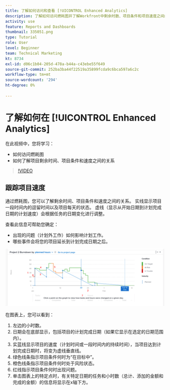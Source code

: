 ```yaml
---
title: 了解如何访问和查看 [!UICONTROL Enhanced Analytics]
description: 了解如何访问燃耗图并了解Workfront中剩余时数、项目条件和项目速度之间的关系。
activity: use
feature: Reports and Dashboards
thumbnail: 335051.png
type: Tutorial
role: User
level: Beginner
team: Technical Marketing
kt: 8734
exl-id: d06c1b04-205d-478a-b44a-c43ebe55f649
source-git-commit: 252ba3ba44f22519a35899fcda9c6bca597a6c2c
workflow-type: tm+mt
source-wordcount: '294'
ht-degree: 0%

---
```


# 了解如何在 [!UICONTROL Enhanced Analytics]

在此视频中，您将学习：

* 如何访问燃耗图
* 如何了解项目剩余时间、项目条件和速度之间的关系

>[!VIDEO](https://video.tv.adobe.com/v/335051/?quality=12)

## 跟踪项目速度

通过燃耗图，您可以了解剩余时间、项目条件和速度之间的关系。 实线显示项目一段时间内的逗留时间以及项目每天的状态。 虚线（显示从开始日期到计划完成日期的计划速度）会根据任务的日期变化进行调整。

查看此信息可帮助您确定：

* 出现的问题（计划外工作）如何影响计划工作。
* 哪些事件会将您的项目延长到计划完成日期之后。

![显示燃尽图的图像，其中包含下面项目符号中描述的区域的数字](assets/section-2-9.png)

在图表上，您可以看到：

1. 左边的小时数。
1. 日期会在底部显示，包括项目的计划完成日期（如果它显示在选定的日期范围内）。
1. 实蓝线显示项目的速度（计划时间或一段时间内的持续时间），当项目达到计划完成日期时，将变为虚线垂直线。
1. 绿色线条指示项目条件何时为“在目标中”。
1. 橙色线条指示项目条件何时处于风险状态。
1. 红线指示项目条件何时出现问题。
1. 单击图表上的特定点时，有关特定日期的任务和小时数（总计、添加的金额和完成的金额）的信息将显示在x轴下方。
